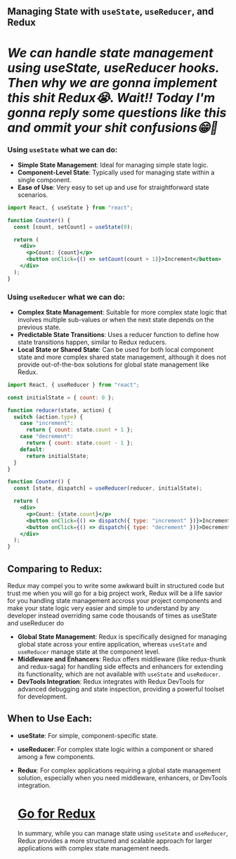 ## Managing State with `useState`, `useReducer`, and Redux

# _We can handle state management using useState, useReducer hooks. Then why we are gonna implement this shit Redux😭. Wait!! Today I'm gonna reply some questions like this and ommit your shit confusions😁🥳_

### Using `useState` what we can do:

- **Simple State Management**: Ideal for managing simple state logic.
- **Component-Level State**: Typically used for managing state within a single component.
- **Ease of Use**: Very easy to set up and use for straightforward state scenarios.

```jsx
import React, { useState } from "react";

function Counter() {
  const [count, setCount] = useState(0);

  return (
    <div>
      <p>Count: {count}</p>
      <button onClick={() => setCount(count + 1)}>Increment</button>
    </div>
  );
}
```

### Using `useReducer` what we can do:

- **Complex State Management**: Suitable for more complex state logic that involves multiple sub-values or when the next state depends on the previous state.
- **Predictable State Transitions**: Uses a reducer function to define how state transitions happen, similar to Redux reducers.
- **Local State or Shared State**: Can be used for both local component state and more complex shared state management, although it does not provide out-of-the-box solutions for global state management like Redux.

```jsx
import React, { useReducer } from "react";

const initialState = { count: 0 };

function reducer(state, action) {
  switch (action.type) {
    case "increment":
      return { count: state.count + 1 };
    case "decrement":
      return { count: state.count - 1 };
    default:
      return initialState;
  }
}

function Counter() {
  const [state, dispatch] = useReducer(reducer, initialState);

  return (
    <div>
      <p>Count: {state.count}</p>
      <button onClick={() => dispatch({ type: "increment" })}>Increment</button>
      <button onClick={() => dispatch({ type: "decrement" })}>Decrement</button>
    </div>
  );
}
```

## Comparing to Redux:

Redux may compel you to write some awkward built in structured code but trust me when you will go for a big project work, Redux will be a life savior for you handling state management accross your project components and make your state logic very easier and simple to understand by any developer instead overriding same code thousands of times as useState and useReducer do

- **Global State Management**: Redux is specifically designed for managing global state across your entire application, whereas `useState` and `useReducer` manage state at the component level.
- **Middleware and Enhancers**: Redux offers middleware (like redux-thunk and redux-saga) for handling side effects and enhancers for extending its functionality, which are not available with `useState` and `useReducer`.
- **DevTools Integration**: Redux integrates with Redux DevTools for advanced debugging and state inspection, providing a powerful toolset for development.

## When to Use Each:

- **useState**: For simple, component-specific state.
- **useReducer**: For complex state logic within a component or shared among a few components.
- **Redux**: For complex applications requiring a global state management solution, especially when you need middleware, enhancers, or DevTools integration.

  # [<u>Go for Redux</u>](https://redux-toolkit.js.org/introduction/getting-started)

  In summary, while you can manage state using `useState` and `useReducer`, Redux provides a more structured and scalable approach for larger applications with complex state management needs.
